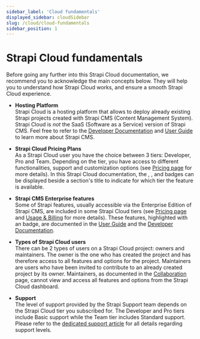 ```yaml
---
sidebar_label: 'Cloud fundamentals'
displayed_sidebar: cloudSidebar
slug: /cloud/cloud-fundamentals
sidebar_position: 1
---
```


# Strapi Cloud fundamentals

Before going any further into this Strapi Cloud documentation, we recommend you to acknowledge the main concepts below. They will help you to understand how Strapi Cloud works, and ensure a smooth Strapi Cloud experience.

- **Hosting Platform** <br/> Strapi Cloud is a hosting platform that allows to deploy already existing Strapi projects created with Strapi CMS (Content Management System). Strapi Cloud is *not* the SaaS (Software as a Service) version of Strapi CMS. Feel free to refer to the [Developer Documentation](https://docs.strapi.io/dev-docs/intro) and [User Guide](https://docs.strapi.io/user-docs/intro) to learn more about Strapi CMS.

- **Strapi Cloud Pricing Plans** <br/> As a Strapi Cloud user you have the choice between 3 tiers: Developer, Pro and Team. Depending on the tier, you have access to different functionalities, support and customization options (see [Pricing page](https://strapi.io/pricing-cloud) for more details). In this Strapi Cloud documentation, the <CloudDevBadge />, <CloudProBadge />, and <CloudTeamBadge /> badges can be displayed beside a section's title to indicate for which tier the feature is available.

- **Strapi CMS Enterprise features** <br/> Some of Strapi features, usually accessible via the Enterprise Edition of Strapi CMS, are included in some Strapi Cloud tiers (see [Pricing page](https://strapi.io/pricing-cloud) and [Usage & Billing](/cloud/getting-started/usage-billing) for more details). These features, highlighted with an <EnterpriseBadge /> badge, are documented in the [User Guide](https://docs.strapi.io/user-docs/intro) and the [Developer Documentation](https://docs.strapi.io/dev-docs/intro).

- **Types of Strapi Cloud users** <br/> There can be 2 types of users on a Strapi Cloud project: owners and maintainers. The owner is the one who has created the project and has therefore access to all features and options for the project. Maintainers are users who have been invited to contribute to an already created project by its owner. Maintainers, as documented in the [Collaboration](/cloud/projects/collaboration) page, cannot view and access all features and options from the Strapi Cloud dashboard.

- **Support** <br/> The level of support provided by the Strapi Support team depends on the Strapi Cloud tier you subscribed for. The Developer and Pro tiers include Basic support while the Team tier includes Standard support. Please refer to the [dedicated support article](https://support.strapi.io/support/solutions/articles/67000680833-what-is-supported-by-the-strapi-team#Not-Supported) for all details regarding support levels.